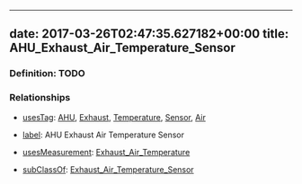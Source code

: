 
---
date: 2017-03-26T02:47:35.627182+00:00
title: AHU_Exhaust_Air_Temperature_Sensor
---
### Definition: TODO

### Relationships

* [usesTag](https://brickschema.org/schema/1.0/BrickFrame#usesTag): [AHU](https://brickschema.org/schema/1.0/BrickTag#AHU), [Exhaust](https://brickschema.org/schema/1.0/BrickTag#Exhaust), [Temperature](https://brickschema.org/schema/1.0/BrickTag#Temperature), [Sensor](https://brickschema.org/schema/1.0/BrickTag#Sensor), [Air](https://brickschema.org/schema/1.0/BrickTag#Air)

* [label](http://www.w3.org/2000/01/rdf-schema#label): AHU Exhaust Air Temperature Sensor

* [usesMeasurement](https://brickschema.org/schema/1.0/BrickFrame#usesMeasurement): [Exhaust_Air_Temperature](https://brickschema.org/schema/1.0/Brick#Exhaust_Air_Temperature)

* [subClassOf](http://www.w3.org/2000/01/rdf-schema#subClassOf): [Exhaust_Air_Temperature_Sensor](https://brickschema.org/schema/1.0/Brick#Exhaust_Air_Temperature_Sensor)
